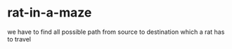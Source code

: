 # rat-in-a-maze
we have to find all possible path from source to destination which a rat has to travel
